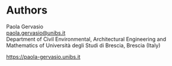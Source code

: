 # Authors
  
Paola Gervasio  
<paola.gervasio@unibs.it>  
Department of Civil Environmental, Architectural Engineering and Mathematics of
Universit&agrave; degli Studi di Brescia, Brescia (Italy)

https://paola-gervasio.unibs.it

